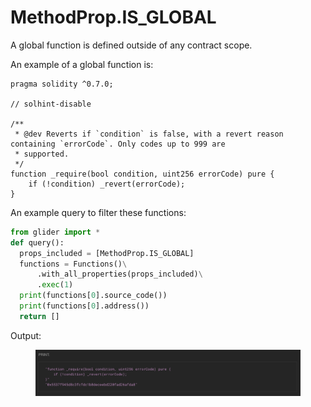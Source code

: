 # MethodProp.IS\_GLOBAL

A global function is defined outside of any contract scope.

An example of a global function is:

```solidity
pragma solidity ^0.7.0;

// solhint-disable

/**
 * @dev Reverts if `condition` is false, with a revert reason containing `errorCode`. Only codes up to 999 are
 * supported.
 */
function _require(bool condition, uint256 errorCode) pure {
    if (!condition) _revert(errorCode);
}
```

An example query to filter these functions:

```python
from glider import *
def query():
  props_included = [MethodProp.IS_GLOBAL]
  functions = Functions()\
      .with_all_properties(props_included)\
      .exec(1)
  print(functions[0].source_code())
  print(functions[0].address())
  return []
```

Output:

<figure><img src="../../../.gitbook/assets/image (6) (1) (1) (1) (1) (1).png" alt=""><figcaption></figcaption></figure>

